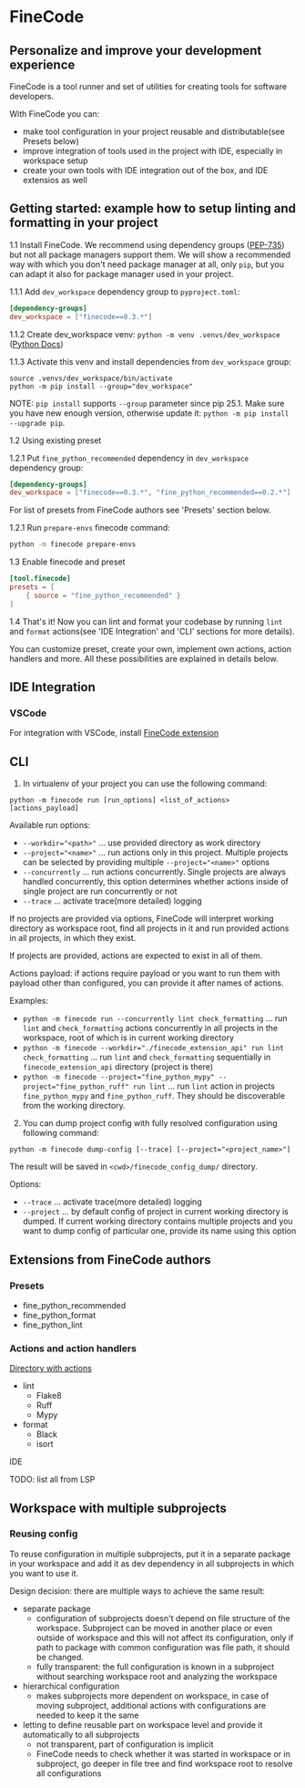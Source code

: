 # FineCode

## Personalize and improve your development experience

FineCode is a tool runner and set of utilities for creating tools for software developers.

With FineCode you can:

- make tool configuration in your project reusable and distributable(see Presets below)
- improve integration of tools used in the project with IDE, especially in workspace setup
- create your own tools with IDE integration out of the box, and IDE extensios as well

## Getting started: example how to setup linting and formatting in your project

1.1 Install FineCode. We recommend using dependency groups ([PEP-735](https://peps.python.org/pep-0735/)) but not all package managers support them. We will show a recommended way with which you don't need package manager at all, only `pip`, but you can adapt it also for package manager used in your project.

1.1.1 Add `dev_workspace` dependency group to `pyproject.toml`:

  ```toml
  [dependency-groups]
  dev_workspace = ["finecode==0.3.*"]
  ```

1.1.2 Create dev_workspace venv: `python -m venv .venvs/dev_workspace` ([Python Docs](https://docs.python.org/3/library/venv.html#creating-virtual-environments ))

1.1.3 Activate this venv and install dependencies from `dev_workspace` group:
  ```
  source .venvs/dev_workspace/bin/activate
  python -m pip install --group="dev_workspace"
  ```

NOTE: `pip install` supports `--group` parameter since pip 25.1. Make sure you have new enough version, otherwise update it: `python -m pip install --upgrade pip`.

1.2 Using existing preset

1.2.1 Put `fine_python_recommended` dependency in `dev_workspace` dependency group:

  ```toml
  [dependency-groups]
  dev_workspace = ["finecode==0.3.*", "fine_python_recommended==0.2.*"]
  ```

For list of presets from FineCode authors see 'Presets' section below.

1.2.1 Run `prepare-envs` finecode command:

  ```bash
  python -m finecode prepare-envs
  ```

1.3 Enable finecode and preset

```toml
[tool.finecode]
presets = [
    { source = "fine_python_recommended" }
]
```

1.4 That's it! Now you can lint and format your codebase by running `lint` and `format` actions(see 'IDE Integration' and 'CLI' sections for more details).

You can customize preset, create your own, implement own actions, action handlers and more. All these possibilities are explained in details below.

## IDE Integration

### VSCode

For integration with VSCode, install [FineCode extension](https://github.com/finecode-dev/finecode-vscode)

## CLI

1. In virtualenv of your project you can use the following command:

`python -m finecode run [run_options] <list_of_actions> [actions_payload]`

Available run options:

- `--workdir="<path>"` ... use provided directory as work directory
- `--project="<name>"` ... run actions only in this project. Multiple projects can be selected by providing multiple `--project="<name>"` options
- `--concurrently` ... run actions concurrently. Single projects are always handled concurrently, this option determines whether actions inside of single project are run concurrently or not
- `--trace` ... activate trace(more detailed) logging

If no projects are provided via options, FineCode will interpret working directory as workspace root, find all projects in it and run provided actions in all projects, in which they exist.

If projects are provided, actions are expected to exist in all of them.

Actions payload: if actions require payload or you want to run them with payload other than configured, you can provide it after names of actions.

Examples:

- `python -m finecode run --concurrently lint check_formatting` ... run `lint` and `check_formatting` actions concurrently in all projects in the workspace, root of which is in current working directory
- `python -m finecode --workdir="./finecode_extension_api" run lint check_formatting` ... run `lint` and `check_formatting` sequentially in `finecode_extension_api` directory (project is there)
- `python -m finecode --project="fine_python_mypy" --project="fine_python_ruff" run lint` ... run `lint` action in projects `fine_python_mypy` and `fine_python_ruff`. They should be discoverable from the working directory.

2. You can dump project config with fully resolved configuration using following command:

`python -m finecode dump-config [--trace] [--project="<project_name>"]`

The result will be saved in `<cwd>/finecode_config_dump/` directory.

Options:

- `--trace` ... activate trace(more detailed) logging
- `--project` ... by default config of project in current working directory is dumped. If current working directory contains multiple projects and you want to dump config of particular one, provide its name using this option

## Extensions from FineCode authors

### Presets

- fine_python_recommended
- fine_python_format
- fine_python_lint

### Actions and action handlers

[Directory with actions](https://github.com/finecode-dev/finecode/tree/main/finecode_extension_api/finecode_extension_api/actions)

- lint
  - Flake8
  - Ruff
  - Mypy
- format
  - Black
  - isort

IDE

TODO: list all from LSP

## Workspace with multiple subprojects

### Reusing config

To reuse configuration in multiple subprojects, put it in a separate package in your workspace and add it as dev dependency in all subprojects in which you want to use it.

Design decision: there are multiple ways to achieve the same result:

- separate package
  - configuration of subprojects doesn't depend on file structure of the workspace. Subproject can be moved in another place or even outside of workspace and this will not affect its configuration, only if path to package with common configuration was file path, it should be changed.
  - fully transparent: the full configuration is known in a subproject without searching workspace root and analyzing the workspace
- hierarchical configuration
  - makes subprojects more dependent on workspace, in case of moving subproject, additional actions with configurations are needed to keep it the same
- letting to define reusable part on workspace level and provide it automatically to all subprojects
  - not transparent, part of configuration is implicit
  - FineCode needs to check whether it was started in workspace or in subproject, go deeper in file tree and find workspace root to resolve all configurations
